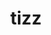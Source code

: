 ---
category: 4-letters
denotation: null
name: tizz
reference_link: https://www.etymonline.com/word/tizz
root_language: null
root_name: null
title: tizz
type: free
word_sums:
- respelling: tizz
  sum: 'Tizz + '
---
